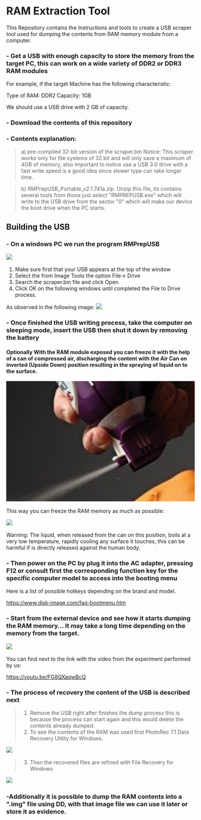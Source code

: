 # RAM Extraction Tool
This Repository contains the Instructions and tools to create a USB scraper tool used for dumping the contents from RAM memory module from a computer.


### - Get a USB with enough capacity to store the memory from the target PC, this can work on a wide variety of DDR2 or DDR3 RAM modules

For example, if the target Machine has the following characteristic: 

Type of RAM:  DDR2
Capacity: 1GB

We should use a USB drive with 2 GB of capacity.

### - Download the contents of this repository 

### - Contents explanation:

> a) pre-compiled 32-bit version of the scraper.bin
Notice: This scraper works only for file systems of 32 bit and will only save a maximum of 4GB of memory, also important to notice use a USB 3.0 drive with a fast write speed is a good idea since slower type can take longer time.

> b) RMPrepUSB_Portable_v2.1.741a.zip. Unzip this file, its contains several tools from those just select "RMPREPUSB.exe" which will write to the USB drive from the sector "0" which will make our device the boot drive when the PC starts.

## Building the USB

### - On a windows PC we run the program RMPrepUSB

![](https://github.com/jluisftapia/RAMExtraction/blob/master/Images/RMPrepUSB.png)

1) Make sure first that your USB appears at the top of the window
2) Select the from Image Tools the option File-> Drive 
3) Search the scraper.bin file and click Open
4) Click OK on the following windows until completed the File to Drive process.

As observed in the following image:
![](https://github.com/jluisftapia/RAMExtraction/blob/master/Images/USB-preparation.png)

### - Once finished the USB writing process, take the computer on sleeping mode, insert the USB then shut it down by removing the battery

#### Optionally  With the RAM module exposed you can freeze it with the help of a can of compressed air, discharging the content with the Air Can on inverted (Upside Down) position resulting in the spraying of liquid on to the surface. 

![](https://github.com/jluisftapia/RAMExtraction/blob/master/Images/compresedair.png)

This way you can freeze the RAM memory as much as possible:

![](https://github.com/jluisftapia/RAMExtraction/blob/master/Images/freezemem.png)

Warning: The liquid, when released from the can on this position, boils at a very low temperature, rapidly cooling any surface it touches, this can be harmful if is directly released against the human body.   

### - Then power on the PC by plug it into the AC adapter, pressing F12 or consult first the corresponding function key for the specific computer model to access into the booting menu

Here is a list of possible hotkeys depending on the brand and model.

https://www.disk-image.com/faq-bootmenu.htm

### - Start from the external device and see how it starts dumping the RAM memory... It may take a long time depending on the memory from the target.

![](https://github.com/jluisftapia/RAMExtraction/blob/master/Images/dumprocess.jpg)

You can find next to the link with the video from the experiment performed by us: 

https://youtu.be/FG8QXaqwBcQ

### - The process of recovery the content of the USB is described next

> 1. Remove the USB right after finishes the dump process this is because the process can start again and this would delete the contents already dumped.
> 2. To see the contents of the RAM was used first PhotoRec 7.1 Data Recovery Utility for Windows.

![](https://github.com/jluisftapia/RAMExtraction/blob/master/Images/photorec.png)

> 3. Then the recovered files are refined with File Recovery for Windows

![](https://github.com/jluisftapia/RAMExtraction/blob/master/Images/FileRecovery.png)

### -Additionally it is possible to dump the RAM contents into a ".img" file using DD, with that image file we can use it later or store it as evidence.
